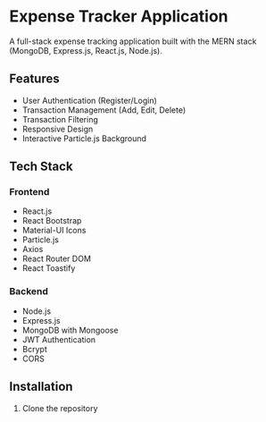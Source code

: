 # Expense Tracker Application

A full-stack expense tracking application built with the MERN stack (MongoDB, Express.js, React.js, Node.js).

## Features

- User Authentication (Register/Login)
- Transaction Management (Add, Edit, Delete)
- Transaction Filtering
- Responsive Design
- Interactive Particle.js Background

## Tech Stack

### Frontend
- React.js
- React Bootstrap
- Material-UI Icons
- Particle.js
- Axios
- React Router DOM
- React Toastify

### Backend
- Node.js
- Express.js
- MongoDB with Mongoose
- JWT Authentication
- Bcrypt
- CORS

## Installation

1. Clone the repository 